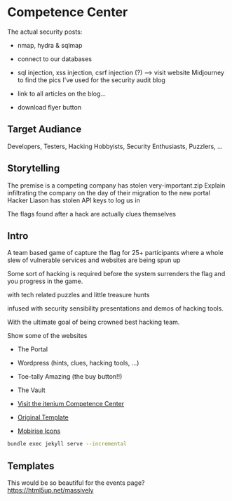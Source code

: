 Competence Center
=================



The actual security posts:
- nmap, hydra & sqlmap
- connect to our databases
- sql injection, xss injection, csrf injection (?)
--> visit website Midjourney to find the pics I've used for the security audit blog


- link to all articles on the blog...
- download flyer button



## Target Audiance

Developers, Testers, Hacking Hobbyists, Security Enthusiasts, Puzzlers, ...



## Storytelling

The premise is a competing company has stolen very-important.zip
Explain infiltrating the company on the day of their migration to the new portal
Hacker Liason has stolen API keys to log us in

The flags found after a hack are actually clues themselves


## Intro

A team based game of capture the flag for 25+ participants
where a whole slew of vulnerable services and websites are being spun up

Some sort of hacking is required before the system surrenders the flag
and you progress in the game.

with tech related puzzles and little treasure hunts

infused with security sensibility presentations
and demos of hacking tools.

With the ultimate goal of being crowned best hacking team.


Show some of the websites
- The Portal
- Wordpress (hints, clues, hacking tools, ...)
- Toe-tally Amazing (the buy button!!)
- The Vault




- [Visit the itenium Competence Center](https://itenium.be/Competence-Center)
- [Original Template](https://mobirise.com/extensions/glassm5/freelancer)
- [Mobirise Icons](https://mobiriseicons.com/cheatsheet.html)


```sh
bundle exec jekyll serve --incremental
```


## Templates

This would be so beautiful for the events page?
https://html5up.net/massively
